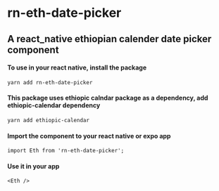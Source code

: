 # rn-eth-date-picker
## A react_native ethiopian calender date picker component
#### To use in your react native, install the package 
    yarn add rn-eth-date-picker  
#### This package uses ethiopic calndar package as a dependency, add ethiopic-calendar dependency  
    yarn add ethiopic-calendar  
#### Import the component to your react native or expo app  
    import Eth from 'rn-eth-date-picker';  
#### Use it in your app  
    <Eth />  
  
  


